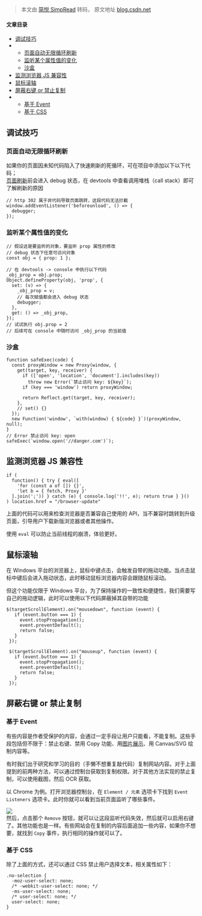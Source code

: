 > 本文由 [简悦 SimpRead](http://ksria.com/simpread/) 转码， 原文地址 [blog.csdn.net](https://blog.csdn.net/kaiyuanheshang/article/details/130982465)

#### 文章目录

*   [调试技巧](#_2)
*   *   [页面自动无限循环刷新](#_4)
    *   [监听某个属性值的变化](#_16)
    *   [沙盒](#_37)
*   [监测浏览器 JS 兼容性](#_JS__56)
*   [鼠标滚轴](#_71)
*   [屏蔽右键 or 禁止复制](#_or__95)
*   *   [基于 Event](#_Event_97)
    *   [基于 CSS](#_CSS_110)

调试技巧
----

### 页面自动无限循环刷新

如果你的页面因未知代码陷入了快速刷新的死循环，可在项目中添加以下以下代码；  
[页面刷新](https://so.csdn.net/so/search?q=%E9%A1%B5%E9%9D%A2%E5%88%B7%E6%96%B0&spm=1001.2101.3001.7020)前会进入 debug 状态，在 devtools 中查看调用堆栈（call stack）即可了解刷新的原因

```
// http 302 属于非代码导致页面跳转，这段代码无法拦截
window.addEventListener('beforeunload', () => {
  debugger;
});
```

### 监听某个属性值的变化

```
// 假设这是要监听的对象，要监听 prop 属性的修改
// debug 状态下任意可访问对象
const obj = { prop: 1 };

// 在 devtools -> console 中执行以下代码
_obj_prop = obj.prop;
Object.defineProperty(obj, 'prop', {
  set: (v) => {
    _obj_prop = v;
    // 每次赋值都会进入 debug 状态
    debugger;
  },
  get: () => _obj_prop,
});
// 试试执行 obj.prop = 2
// 后续可在 console 中随时访问 _obj_prop 的当前值
```

### 沙盒

```
function safeExec(code) {
  const proxyWindow = new Proxy(window, {
    get(target, key, receiver) {
      if (['open', 'location', 'document'].includes(key))
        throw new Error(`禁止访问 key: ${key}`);
      if (key === 'window') return proxyWindow;

      return Reflect.get(target, key, receiver);
    },
    // set() {}
  });
  new Function('window', `with(window) { ${code} }`)(proxyWindow, null);
}
// Error 禁止访问 key: open
safeExec(`window.open('//danger.com')`);
```

监测浏览器 JS 兼容性
------------

```
if (
  function() { try { eval([ 
    'for (const a of []) {}', 
    'let b = { fetch, Proxy }' 
  ].join(';')) } catch (e) { console.log('!!', e); return true } }()
) location.href = "/browser-update"
```

上面的代码可以用来检查浏览器是否兼容自己使用的 API，当不兼容时跳转到升级页面，引导用户下载新版浏览器或者其他操作。

使用 `eval` 可以防止当前线程的崩溃，体验更好。

鼠标滚轴
----

在 Windows 平台的浏览器上，鼠标中键点击，会触发自带的拖动功能。当点击鼠标中键后会进入拖动状态，此时移动鼠标浏览器内容会跟随鼠标滚动。

但这个功能仅限于 Windows 平台，为了保持操作的一致性和便捷性，我们需要写自己的拖动逻辑，此时可以使用以下代码屏蔽掉其自带的功能

```
$(targetScrollElement).on("mousedown", function (event) {
   if (event.button === 1) {
     event.stopPropagation();
     event.preventDefault();
     return false;
   }
 });

 $(targetScrollElement).on("mouseup", function (event) {
   if (event.button === 1) {
     event.stopPropagation();
     event.preventDefault();
     return false;
   }
 });
```

屏蔽右键 or 禁止复制
------------

### 基于 Event

有些内容是作者受保护的内容，会通过一定手段让用户只能看，不能复制。这些手段包括但不限于：禁止右键、禁用 Copy 功能、用[图片展示](https://so.csdn.net/so/search?q=%E5%9B%BE%E7%89%87%E5%B1%95%E7%A4%BA&spm=1001.2101.3001.7020)、用 Canvas/SVG 绘制内容等。

有时我们出于研究和学习的目的（手懒不想重复敲代码）复制网站内容。对于上面提到的前两种方法，可以通过控制台获取到复制权限。对于其他方法实现的禁止复制，可以使用截图，然后 OCR 获取。

以 Chrome 为例。打开浏览器控制台，在 `Element / 元素` 选项卡下找到 `Event Listeners` 选项卡。此时你就可以看到当前页面监听了哪些事件。

![](https://img-blog.csdnimg.cn/5bf8d66523514d61abd826af673ca2ae.png)  
然后，点击那个 `Remove` 按钮，就可以让这段监听代码失效，然后就可以启用右键了。其他功能也是一样。有些网站会在复制的内容后面追加一些内容，如果你不想要，就找到 `Copy` 事件，执行相同的操作就可以了。

### 基于 CSS

除了上面的方式，还可以通过 CSS 禁止用户选择文本，相关属性如下：

```
.no-selection {
  -moz-user-select: none;
  /* -webkit-user-select: none; */
  -ms-user-select: none;
  /* user-select: none; */
  user-select: none;
}
```